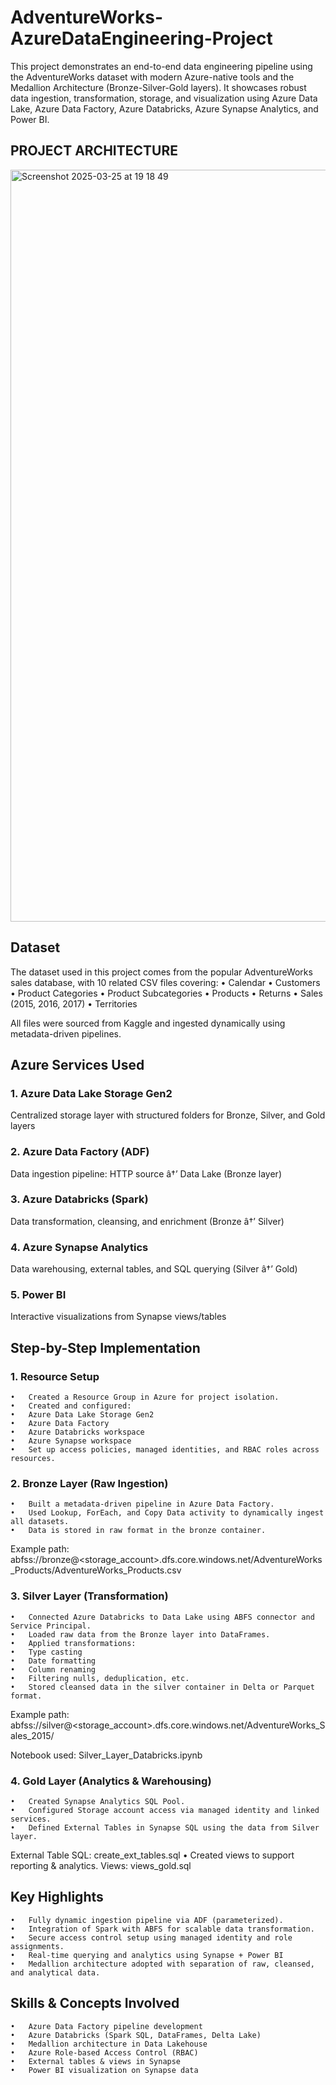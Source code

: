 # AdventureWorks-AzureDataEngineering-Project

This project demonstrates an end-to-end data engineering pipeline using the AdventureWorks dataset with modern Azure-native tools and the Medallion Architecture (Bronze-Silver-Gold layers). It showcases robust data ingestion, transformation, storage, and visualization using Azure Data Lake, Azure Data Factory, Azure Databricks, Azure Synapse Analytics, and Power BI.

## PROJECT ARCHITECTURE

<img width="1203" alt="Screenshot 2025-03-25 at 19 18 49" src="https://github.com/user-attachments/assets/59366418-cee7-4aaf-9ef4-166b630c633d" />


## Dataset

The dataset used in this project comes from the popular AdventureWorks sales database, with 10 related CSV files covering:
	•	Calendar
	•	Customers
	•	Product Categories
	•	Product Subcategories
	•	Products
	•	Returns
	•	Sales (2015, 2016, 2017)
	•	Territories

All files were sourced from Kaggle and ingested dynamically using metadata-driven pipelines.

## Azure Services Used


### 1. Azure Data Lake Storage Gen2
Centralized storage layer with structured folders for Bronze, Silver, and Gold layers

### 2. Azure Data Factory (ADF)
Data ingestion pipeline: HTTP source â†’ Data Lake (Bronze layer)

### 3. Azure Databricks (Spark)
Data transformation, cleansing, and enrichment (Bronze â†’ Silver)

### 4. Azure Synapse Analytics
Data warehousing, external tables, and SQL querying (Silver â†’ Gold)

### 5. Power BI
Interactive visualizations from Synapse views/tables

## Step-by-Step Implementation

### 1.  Resource Setup
	•	Created a Resource Group in Azure for project isolation.
	•	Created and configured:
	•	Azure Data Lake Storage Gen2
	•	Azure Data Factory
	•	Azure Databricks workspace
	•	Azure Synapse workspace
	•	Set up access policies, managed identities, and RBAC roles across resources.

### 2. Bronze Layer (Raw Ingestion)
	•	Built a metadata-driven pipeline in Azure Data Factory.
	•	Used Lookup, ForEach, and Copy Data activity to dynamically ingest all datasets.
	•	Data is stored in raw format in the bronze container.

Example path:
abfss://bronze@<storage_account>.dfs.core.windows.net/AdventureWorks_Products/AdventureWorks_Products.csv

### 3. Silver Layer (Transformation)
	•	Connected Azure Databricks to Data Lake using ABFS connector and Service Principal.
	•	Loaded raw data from the Bronze layer into DataFrames.
	•	Applied transformations:
	•	Type casting
	•	Date formatting
	•	Column renaming
	•	Filtering nulls, deduplication, etc.
	•	Stored cleansed data in the silver container in Delta or Parquet format.

Example path:
abfss://silver@<storage_account>.dfs.core.windows.net/AdventureWorks_Sales_2015/

Notebook used: Silver_Layer_Databricks.ipynb

### 4. Gold Layer (Analytics & Warehousing)
	•	Created Synapse Analytics SQL Pool.
	•	Configured Storage account access via managed identity and linked services.
	•	Defined External Tables in Synapse SQL using the data from Silver layer.

External Table SQL: create_ext_tables.sql
	•	Created views to support reporting & analytics.
Views: views_gold.sql


## Key Highlights

	•	Fully dynamic ingestion pipeline via ADF (parameterized).
	•	Integration of Spark with ABFS for scalable data transformation.
	•	Secure access control setup using managed identity and role assignments.
	•	Real-time querying and analytics using Synapse + Power BI
	•	Medallion architecture adopted with separation of raw, cleansed, and analytical data.

## Skills & Concepts Involved

	•	Azure Data Factory pipeline development
	•	Azure Databricks (Spark SQL, DataFrames, Delta Lake)
	•	Medallion architecture in Data Lakehouse
	•	Azure Role-based Access Control (RBAC)
	•	External tables & views in Synapse
	•	Power BI visualization on Synapse data
